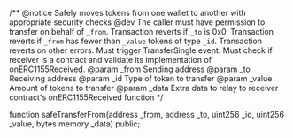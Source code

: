 /**
    @notice Safely moves tokens from one wallet to another with appropriate security checks
    @dev The caller must have permission to transfer on behalf of `_from`.
    Transaction reverts if `_to` is 0x0.
    Transaction reverts if `_from` has fewer than `_value` tokens of type `_id`.
    Transaction reverts on other errors.
    Must trigger TransferSingle event.
    Must check if receiver is a contract and validate its implementation of onERC1155Received.
    @param _from    Sending address
    @param _to      Receiving address
    @param _id      Type of token to transfer
    @param _value   Amount of tokens to transfer
    @param _data    Extra data to relay to receiver contract's onERC1155Received function
*/

function safeTransferFrom(address _from, address _to, uint256 _id, uint256 _value, bytes memory _data) public; 